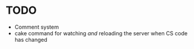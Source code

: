 TODO
====

- Comment system
- cake command for watching *and* reloading the server when CS code has changed